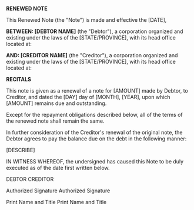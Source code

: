 **RENEWED NOTE**

This Renewed Note (the \"Note\") is made and effective the \[DATE\],

**BETWEEN: \[DEBTOR NAME\]** (the \"Debtor\"), a corporation organized
and existing under the laws of the \[STATE/PROVINCE\], with its head
office located at:

**AND: \[CREDITOR NAME\]** (the \"Creditor\"), a corporation organized
and existing under the laws of the \[STATE/PROVINCE\], with its head
office located at:

**RECITALS**

This note is given as a renewal of a note for \[AMOUNT\] made by Debtor,
to Creditor, and dated the \[DAY\] day of \[MONTH\], \[YEAR\], upon
which \[AMOUNT\] remains due and outstanding.

Except for the repayment obligations described below, all of the terms
of the renewed note shall remain the same.

In further consideration of the Creditor\'s renewal of the original
note, the Debtor agrees to pay the balance due on the debt in the
following manner:

\[DESCRIBE\]

IN WITNESS WHEREOF, the undersigned has caused this Note to be duly
executed as of the date first written below.

DEBTOR CREDITOR

Authorized Signature Authorized Signature

Print Name and Title Print Name and Title
